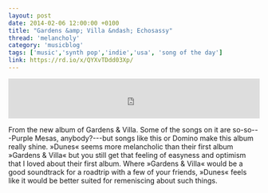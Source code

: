 ```yaml
---
layout: post
date: 2014-02-06 12:00:00 +0100
title: "Gardens &amp; Villa &ndash; Echosassy"
thread: 'melancholy'
category: 'musicblog'
tags: ['music','synth pop','indie','usa', 'song of the day']
link: https://rd.io/x/QYXvTDdd03Xp/
---
```


<iframe width="100%" height="80" src="https://rd.io/i/QYXvTDdd03Xp/" frameborder="0"></iframe>

From the new album of Gardens & Villa. Some of the songs on it are so-so---Purple Mesas, anybody?---but songs like this or Domino make this album really shine. »Dunes« seems more melancholic than their first album »Gardens & Villa« but you still get that feeling of easyness and optimism that I loved about their first album. Where »Gardens & Villa« would be a good soundtrack for a roadtrip with a few of your friends, »Dunes« feels like it would be better suited for remeniscing about such things.